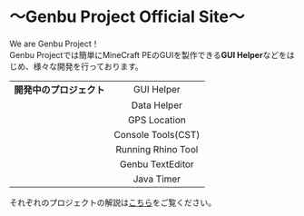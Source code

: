 # ～Genbu Project Official Site～
We are Genbu Project！
<br>
Genbu Projectでは簡単にMineCraft PEのGUIを製作できる**GUI Helper**などをはじめ、様々な開発を行っております。

|                                                    |                                                    |
|:--------------------------------------------------:|:--------------------------------------------------:|
|**開発中のプロジェクト**                            |GUI Helper                                          |
|                                                    |Data Helper                                         |
|                                                    |GPS Location                                        |
|                                                    |Console Tools(CST)                                  |
|                                                    |Running Rhino Tool                                  |
|                                                    |Genbu TextEditor                                    |
|                                                    |Java Timer                                          |

それぞれのプロジェクトの解説は[こちら](https://github.com/GenbuProject/Genbu-Project-Official-Site/wiki/)をご覧ください。
